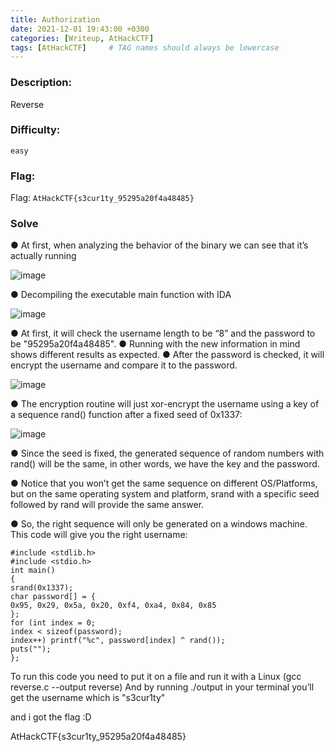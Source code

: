 ```yaml
---
title: Authorization
date: 2021-12-01 19:43:00 +0300
categories: [Writeup, AtHackCTF]
tags: [AtHackCTF]     # TAG names should always be lowercase
---
```







 



### Description:

Reverse

### Difficulty:

`easy`

### Flag:

Flag: `AtHackCTF{s3cur1ty_95295a20f4a48485}`


### Solve

● At first, when analyzing the behavior of the binary we can see that it’s actually running

![image](https://user-images.githubusercontent.com/54814433/144457864-99aeffa4-97d5-4495-84c4-66ea0a9d86d6.png)


● Decompiling the executable main function with IDA


![image](https://user-images.githubusercontent.com/54814433/144457951-5e616064-276a-42b5-96d9-4ec5ef65faf4.png)


● At first, it will check the username length to be “8” and the password to be "95295a20f4a48485".
● Running with the new information in mind shows different results as expected.
● After the password is checked, it will encrypt the username and compare it to the password.

![image](https://user-images.githubusercontent.com/54814433/144467421-7bf15915-092b-4274-b33d-ed9dc3f18231.png)


● The encryption routine will just xor-encrypt the username using a key of a sequence rand() function after a fixed seed of 0x1337:

![image](https://user-images.githubusercontent.com/54814433/144466979-4880431d-e59c-4262-9441-0092b7066cb5.png)


● Since the seed is fixed, the generated sequence of random numbers with rand() will be the same, in other words, we have the key and the password.

● Notice that you won’t get the same sequence on different OS/Platforms, but on the same operating system and platform, srand with a specific seed followed by
rand will provide the same answer.

● So, the right sequence will only be generated on a windows machine. This code will give you the right username:

```
#include <stdlib.h>
#include <stdio.h>
int main()
{
srand(0x1337);
char password[] = {
0x95, 0x29, 0x5a, 0x20, 0xf4, 0xa4, 0x84, 0x85
};
for (int index = 0;
index < sizeof(password);
index++) printf("%c", password[index] ^ rand());
puts("");
};
```

To run this code you need to put it on a file and run it with a Linux (gcc reverse.c --output reverse)
And by running ./output in your terminal you’ll get the username which is "s3cur1ty"


and i got the flag :D

 AtHackCTF{s3cur1ty_95295a20f4a48485}

